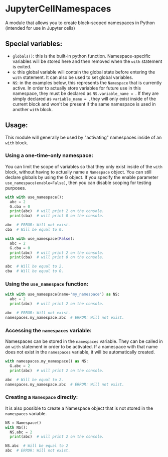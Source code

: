 # JupyterCellNamespaces
A module that allows you to create block-scoped namespaces in Python (intended for use in Jupyter cells)

## Special variables:

* `globals()`: this is the built-in python function. Namespace-specific variables will be stored here and then removed when the `with` statement is exited.
* `G`: this global variable will contain the global state before entering the `with` statement. It can also be used to set global variables.
* `NS`: in the examples below, this represents the `Namespace` that is currently active. In order to actually store variables for future use in this namespace, they must be declared as `NS.variable_name = `. If they are simply declared as `variable_name = `, they will only exist inside of the current block and won't be present if the same namespace is used in another `with` block.


## Usage:

This module will generally be used by "activating" namespaces inside of an `with` block.

### Using a one-time-only namespace:
You can limit the scope of variables so that they only exist inside of the `with` block, without having to actually name a `Namespace` object. You can still declare globals by using the G object. If you specify the enable parameter `use_namespace(enable=False)`, then you can disable scoping for testing purposes.

```python
with with use_namespace():
  abc = 2
  G.cba = 0
  print(abc)  # will print 2 on the console.
  print(cba)  # will print 0 on the console.

abc  # ERROR: Will not exist.
cba  # Will be equal to 0.
```

```python
with with use_namespace(False):
  abc = 2
  G.cba = 0
  print(abc)  # will print 2 on the console.
  print(cba)  # will print 0 on the console.

abc  # Will be equal to 2.
cba  # Will be equal to 0.
```

### Using the `use_namespace` function:

```python
with with use_namespace(name='my_namespace') as NS:
  abc = 2
  print(abc)  # will print 2 on the console.

abc  # ERROR: Will not exist.
namespaces.my_namespace.abc  # ERROR: Will not exist.
```


### Accessing the `namespaces` variable:
Namespaces can be stored in the `namespaces` variable. They can be called in an `with` statement in order to be activated. If a namespace with that name does not exist in the `namespaces` variable, it will be automatically created.

```python
with namespaces.my_namespace() as NS:
  G.abc = 2
  print(abc)  # will print 2 on the console.

abc  # Will be equal to 2.
namespaces.my_namespace.abc  # ERROR: Will not exist.
```

### Creating a `Namespace` directly:
It is also possible to create a Namespace object that is not stored in the `namespaces` variable.

```python
NS = Namespace()
with NS():
  NS.abc = 2
  print(abc)  # will print 2 on the console.

NS.abc  # Will be equal to 2
abc  # ERROR: Will not exist.
```
